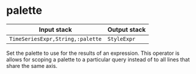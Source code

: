 # palette

| Input stack | Output stack |
|-------------|--------------|
| `TimeSeriesExpr,String,:palette` | `StyleExpr` |

Set the palette to use for the results of an expression.
This operator is allows for scoping a palette to a particular query instead of to all lines that share the same axis.